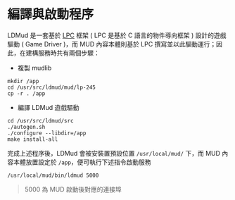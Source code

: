 # 編譯與啟動程序

LDMud 是一套基於 [LPC](https://mud.fandom.com/wiki/LPC) 框架 ( LPC 是基於 C 語言的物件導向框架 ) 設計的遊戲驅動 ( Game Driver )，而 MUD 內容本體則基於 LPC 撰寫並以此驅動運行；因此，在建構服務時共有兩個步驟：

+ 複製 mudlib
```
mkdir /app
cd /usr/src/ldmud/mud/lp-245
cp -r . /app
```

+ 編譯 LDMud 遊戲驅動
```
cd /usr/src/ldmud/src
./autogen.sh
./configure --libdir=/app
make install-all
```

完成上述程序後，LDMud 會被安裝置預設位置 ```/usr/local/mud/``` 下，而 MUD 內容本體放置設定於 ```/app```，便可執行下述指令啟動服務

```
/usr/local/mud/bin/ldmud 5000
```
> 5000 為 MUD 啟動後對應的連接埠
